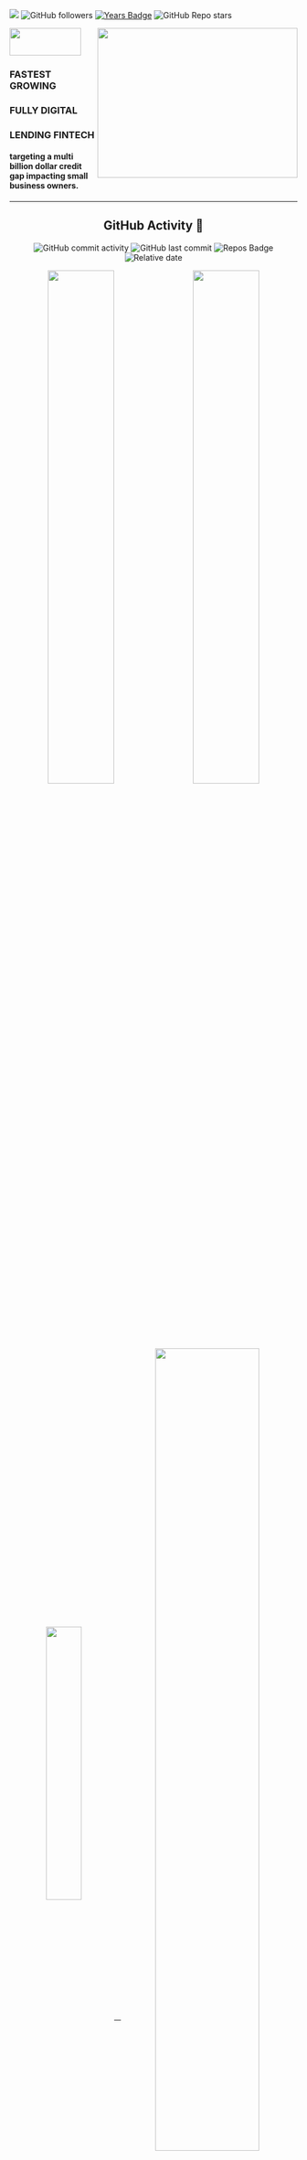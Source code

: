 ![](https://komarev.com/ghpvc/?username=datateam-happy&label=PROFILE+VIEWS&color=31d5b3)
![GitHub followers](https://img.shields.io/github/followers/datateam-happy?style=social)
[![Years Badge](https://badges.pufler.dev/years/datateam-happy?color=00aeff)](https://badges.pufler.dev)
![GitHub Repo stars](https://img.shields.io/github/stars/datateam-happy/datateam-happy?style=social)

<div align = "left">
<img align = "center" src="https://happyness.net/img/logo.png" style="width:125px;height:48px;"></img>
<img align = "right" src="https://cdn.dribbble.com/users/2424870/screenshots/9681857/media/e2ba35a0106e60cb0960f3963304cef8.gif" style="width:350px;height:262px;"></img>

### FASTEST GROWING
### FULLY DIGITAL 
### LENDING FINTECH
#### targeting a multi billion dollar credit gap impacting small business owners.
<hr></hr>

<div align = "center">
<h2> GitHub Activity 🚀</h2> 

![GitHub commit activity](https://img.shields.io/github/commit-activity/w/datateam-happy/datateam-happy?color=31d5b3)
![GitHub last commit](https://img.shields.io/github/last-commit/datateam-happy/datateam-happy?color=00aeff)
![Repos Badge](https://badges.pufler.dev/repos/datateam-happy?color=31d5b3)
![Relative date](https://img.shields.io/date/1645873728?color=00aeff) 
  
<a href="https://github.com/datateam-happy/datateam-happy"><img align="center" width="48%" src="https://github-readme-streak-stats.herokuapp.com/?user=datateam-happy&theme=algolia"></a>&nbsp;&nbsp;
<a href="https://github.com/datateam-happy/datateam-happy"><img align="center" width="48%" src="https://github-readme-stats.vercel.app/api?username=datateam-happy&show_icons=true&theme=algolia"></a>
<br>
  
<a href="https://github.com/datateam-happy/datateam-happy"><img align="center" width="35%" src="https://github-readme-stats.vercel.app/api/top-langs/?username=datateam-happy&layout=compact&theme=algolia">&nbsp;&nbsp;
<a href="https://github.com/datateam-happy/datateam-happy"><img align="center" width="60%" src="https://activity-graph.herokuapp.com/graph?username=datateam-happy&bg_color=040c2c&color=ffffff&line=0fa1cd&point=2dde98&area=true&hide_border=true"></a>
<hr></hr>
<img align = "center" src="https://user-images.githubusercontent.com/100198728/155835684-9629cfb8-f24d-4a39-9748-fc6fa194925d.png" style="width:500px;height:68px;"></img>
<div align = "center">
<br> 
<table style="width:100%">
<tr><th><div align = "left">
<h3 align="left">01. Ramkrishna Raut</h3>
<h4 align="left"> Senior operations management professional | Business Strategist | <br>
Program management | BPA operations & data science specialist </h4>
<h5 align="left">🌎 Mumbai, Maharashtra, India</h5>
  
[![LinkedIn](https://img.shields.io/badge/Ramkrishna_Raut-0077B5?style=for-the-badge&logo=linkedin&logoColor=white)](https://www.linkedin.com/in/ramkrishna-raut-a76a673b/)
[![Gmail](https://img.shields.io/badge/ramkrishnaraut84@gmail.com-D14836?style=for-the-badge&logo=gmail&logoColor=white)](https://mail.google.com/mail/u/0/?tab=rm&ogbl#inbox)
 </th> 
<th><div align = "left">
<h3 align="left">02. Pankaj Todkar</h3>
<h4 align="left"> Data Architect </h4>
<h5 align="left">🌎 Thane, Maharashtra, India</h5>   
  
[![LinkedIn](https://img.shields.io/badge/Pankaj_Todkar-0077B5?style=for-the-badge&logo=linkedin&logoColor=white)](https://www.linkedin.com/in/pankaj-todkar-992b2519/)
</th>
  </tr>
  <tr>
<td><div align = "left">
<h3 align="left">03. Adarsh Dattatri</h3>
<h4 align="left"> Find value in data | Build data products | Operational ML | <br>
Applied ML </h4>
<h5 align="left">🌎 Bengaluru, Karnataka, India</h5>
  
[![LinkedIn](https://img.shields.io/badge/Adarsh_Dattatri-0077B5?style=for-the-badge&logo=linkedin&logoColor=white)](https://www.linkedin.com/in/adarsh-dattatri-420ab621/)
[![Twitter](https://img.shields.io/badge/Adarsh_Dattatri-%231DA1F2.svg?style=for-the-badge&logo=Twitter&logoColor=white)](https://twitter.com/adarshdattatri)
[![GitHub](https://img.shields.io/badge/Adarsh_Dattatri-%23121011.svg?style=for-the-badge&logo=github&logoColor=white)](https://github.com/adarsh-dattatri)
</td>

<td><div align = "left">
<h3 align="left">04. Aadarsh Ballari</h3>
<h4 align="left"> REACT NATIVE | Flutter | Node js | mongo db | <br>
SQL | (learning Blockchain ) </h4>
<h5 align="left">🌎 Mumbai, Maharashtra, India</h5>
  
[![LinkedIn](https://img.shields.io/badge/Aadarsh_Ballari-0077B5?style=for-the-badge&logo=linkedin&logoColor=white)](https://www.linkedin.com/in/adarsh-ballari/)
[![Twitter](https://img.shields.io/badge/Aadarsh_Ballari-%231DA1F2.svg?style=for-the-badge&logo=Twitter&logoColor=white)](https://twitter.com/AdarshBallari1)
  <br>
[![Gmail](https://img.shields.io/badge/ballariadarsh09@gmail.com-D14836?style=for-the-badge&logo=gmail&logoColor=white)](https://mail.google.com/mail/u/0/?tab=rm&ogbl#inbox)
[![GitHub](https://img.shields.io/badge/Aadarsh_Ballari-%23121011.svg?style=for-the-badge&logo=github&logoColor=white)](https://github.com/ballariadarsh09)
</td>
  </tr>
</table>
  </div>
